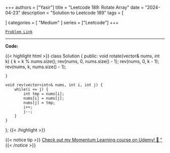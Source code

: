 
+++
authors = ["Yasir"]
title = "Leetcode 189: Rotate Array"
date = "2024-04-23"
description = "Solution to Leetcode 189"
tags = [
    
]
categories = [
    "Medium"
]
series = ["Leetcode"]
+++



[`Problem Link`](https://leetcode.com/problems/rotate-array/description/)

---

**Code:**

{{< highlight html >}}
class Solution {
public:
    void rotate(vector<int>& nums, int k) {
        k = k % nums.size();
        rev(nums, 0, nums.size() - 1);
        rev(nums, 0, k - 1);
        rev(nums, k, nums.size() - 1);
        
    }
    
    void rev(vector<int>& nums, int i, int j) {
        while(i <= j) {
            int tmp = nums[i];
            nums[i] = nums[j];
            nums[j] = tmp;
            i++;
            j--;
        }
    }
};
{{< /highlight >}}


{{< notice tip >}}
[Check out my Momentum Learning course on Udemy! 🚀 "](https://www.udemy.com/course/blind-75-the-data-structures-and-algorithms-essentials/)
{{< /notice >}}

